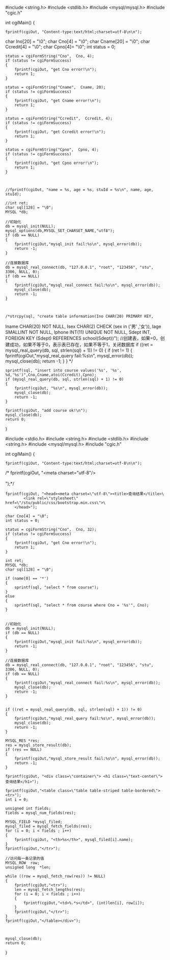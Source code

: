 #include <string.h>
#include <stdlib.h>
#include <mysql/mysql.h>
#include "cgic.h"

int cgiMain()
{

	fprintf(cgiOut, "Content-type:text/html;charset=utf-8\n\n");

  char Ino[20] = "\0";
	char Cno[4] = "\0";
	char Cname[20] = "\0";
	char Ccredit[4] = "\0";
	char Cpno[4]= "\0";
	int status = 0;

	status = cgiFormString("Cno",  Cno, 4);
	if (status != cgiFormSuccess)
	{
		fprintf(cgiOut, "get Cno error!\n");
		return 1;
	}

	status = cgiFormString("Cname",  Cname, 20);
	if (status != cgiFormSuccess)
	{
		fprintf(cgiOut, "get Cname error!\n");
		return 1;
	}

	status = cgiFormString("Ccredit",  Ccredit, 4);
	if (status != cgiFormSuccess)
	{
		fprintf(cgiOut, "get Ccredit error!\n");
		return 1;
	}

	status = cgiFormString("Cpno",  Cpno, 4);
	if (status != cgiFormSuccess)
	{
		fprintf(cgiOut, "get Cpno error!\n");
		return 1;
	}



	//fprintf(cgiOut, "name = %s, age = %s, stuId = %s\n", name, age, stuId);

	//int ret;
	char sql[128] = "\0";
	MYSQL *db;

	//初始化
	db = mysql_init(NULL);
	mysql_options(db,MYSQL_SET_CHARSET_NAME,"utf8");
	if (db == NULL)
	{
		fprintf(cgiOut,"mysql_init fail:%s\n", mysql_error(db));
		return -1;
	}

	//连接数据库
	db = mysql_real_connect(db, "127.0.0.1", "root", "123456", "stu",  3306, NULL, 0);
	if (db == NULL)
	{
		fprintf(cgiOut,"mysql_real_connect fail:%s\n", mysql_error(db));
		mysql_close(db);
		return -1;
	}



	/*strcpy(sql, "create table information(Ino CHAR(20) PRIMARY KEY,
 Iname CHAR(20) NOT NULL,
   Isex CHAR(2) CHECK (sex in ('男' ,'女')),
   Iage SMALLINT NOT NULL,
   Iphone  INT(11) UNIQUE NOT NULL,
   Sdept INT,
   FOREIGN KEY (Sdept) REFERENCES school(Sdept))");
	 //创建表，如果=0，创建成功，如果不等于0，表示表已存在，如果不等于1，关闭数据库
	if ((ret = mysql_real_query(db, sql, strlen(sql) + 1)) != 0)
	{
		if (ret != 1)
		{
			fprintf(cgiOut,"mysql_real_query fail:%s\n", mysql_error(db));
			mysql_close(db);
			return -1;
		}
	} */



	sprintf(sql, "insert into course values('%s', '%s', %d,'%s')",Cno,Cname,atoi(Ccredit),Cpno);
	if (mysql_real_query(db, sql, strlen(sql) + 1) != 0)
	{
		fprintf(cgiOut, "%s\n", mysql_error(db));
		mysql_close(db);
		return -1;
	}

	fprintf(cgiOut, "add course ok!\n");
	mysql_close(db);
	return 0;
}





#include <stdio.h>
#include <string.h>
#include <stdlib.h>
#include <string.h>
#include <mysql/mysql.h>
#include "cgic.h"


int cgiMain()
{

	fprintf(cgiOut, "Content-type:text/html;charset=utf-8\n\n");
/*	fprintf(cgiOut, "<head><meta charset=\"utf-8\"/><title>查询结果</title>\
			<style>table {width:400px; margin: 50px auto; border: 1px solid gray; border-collapse: collapse; border-spacing: none; text-align:center;}\
			tr,td,th{border: 1px solid gray;}\
			</style>\
			</head>");*/

	fprintf(cgiOut, "<head><meta charset=\"utf-8\"><title>查询结果</title>\
		    <link rel=\"stylesheet\" href=\"/stu/public/css/bootstrap.min.css\">\
		</head>");

	char Cno[4] = "\0";
	int status = 0;

	status = cgiFormString("Cno",  Cno, 32);
	if (status != cgiFormSuccess)
	{
		fprintf(cgiOut, "get Cno error!\n");
		return 1;
	}

	int ret;
	MYSQL *db;
	char sql[128] = "\0";

	if (name[0] == '*') 
	{
		sprintf(sql, "select * from course");
	}
	else 
	{
		sprintf(sql, "select * from course where Cno = '%s'", Cno);
	}


	//初始化
	db = mysql_init(NULL);
	if (db == NULL)
	{
		fprintf(cgiOut,"mysql_init fail:%s\n", mysql_error(db));
		return -1;
	}

	//连接数据库
	db = mysql_real_connect(db, "127.0.0.1", "root", "123456", "stu",  3306, NULL, 0);
	if (db == NULL)
	{
		fprintf(cgiOut,"mysql_real_connect fail:%s\n", mysql_error(db));
		mysql_close(db);
		return -1;
	}


	if ((ret = mysql_real_query(db, sql, strlen(sql) + 1)) != 0)
	{
		fprintf(cgiOut,"mysql_real_query fail:%s\n", mysql_error(db));
		mysql_close(db);
		return -1;
	}

	MYSQL_RES *res;
	res = mysql_store_result(db);
	if (res == NULL)
	{
		fprintf(cgiOut,"mysql_store_result fail:%s\n", mysql_error(db));
		return -1;
	}

	fprintf(cgiOut, "<div class=\"container\"> <h1 class=\"text-center\">查询结果</h1>");

	fprintf(cgiOut,"<table class=\"table table-striped table-bordered\"><tr>");
	int i = 0;

	unsigned int fields;
	fields = mysql_num_fields(res);

	MYSQL_FIELD *mysql_filed;
	mysql_filed = mysql_fetch_fields(res);
	for (i = 0; i < fields ; i++)
	{
		fprintf(cgiOut, "<th>%s</th>", mysql_filed[i].name);
	}
	fprintf(cgiOut,"</tr>");

	//访问每一条记录的值
	MYSQL_ROW  row;
	unsigned long  *len;

	while ((row = mysql_fetch_row(res)) != NULL)
	{
		fprintf(cgiOut,"<tr>");
		len = mysql_fetch_lengths(res);
		for (i = 0; i < fields ; i++)
		{
			fprintf(cgiOut,"<td>%.*s</td>", (int)len[i], row[i]);
		}
		fprintf(cgiOut,"</tr>");
	}
	fprintf(cgiOut,"</table></div>");
	


	mysql_close(db);
	return 0;
}




